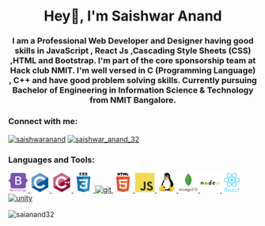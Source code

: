<!-- # Hi there 👋, I'm Saishwar Anand

I am a Proffessional Web Developer and Designer having good skills in JavaScript , React Js ,Cascading Style Sheets (CSS) ,HTML and Bootstrap.
I'm part of the core sponsorship team at Hack club NMIT.
I'm well versed in C (Programming Language) , C++ and have good problem solving skills.
Currently pursuing Bachelor of Engineering in Information Science & Technology
from NMIT Bangalore.

### Skills-
 - ⚛️ React Js, HTML, CSS
  - 💻 C, C++, Javascript
  
   
 [![Top Langs](https://github-readme-stats.vercel.app/api/top-langs/?username=saianand32&layout=compact)](https://github.com/saianand32/github-readme-stats) -->
 
 <h1 align="center">Hey👋, I'm Saishwar Anand</h1>
<h3 align="center">I am a Professional Web Developer and Designer having good skills in JavaScript , React Js ,Cascading Style Sheets (CSS) ,HTML and Bootstrap. I'm part of the core sponsorship team at Hack club NMIT. I'm well versed in C (Programming Language) , C++ and have good problem solving skills. Currently pursuing Bachelor of Engineering in Information Science & Technology from NMIT Bangalore.</h3>

<h3 align="left">Connect with me:</h3>
<p align="left">
<a href="https://linkedin.com/in/saishwaranand" target="blank"><img align="center" src="https://raw.githubusercontent.com/rahuldkjain/github-profile-readme-generator/master/src/images/icons/Social/linked-in-alt.svg" alt="saishwaranand" height="30" width="40" /></a>
<a href="https://instagram.com/saishwar_anand_32" target="blank"><img align="center" src="https://raw.githubusercontent.com/rahuldkjain/github-profile-readme-generator/master/src/images/icons/Social/instagram.svg" alt="saishwar_anand_32" height="30" width="40" /></a>
</p>

<h3 align="left">Languages and Tools:</h3>
<p align="left"> <a href="https://getbootstrap.com" target="_blank" rel="noreferrer"> <img src="https://raw.githubusercontent.com/devicons/devicon/master/icons/bootstrap/bootstrap-plain-wordmark.svg" alt="bootstrap" width="40" height="40"/> </a> <a href="https://www.cprogramming.com/" target="_blank" rel="noreferrer"> <img src="https://raw.githubusercontent.com/devicons/devicon/master/icons/c/c-original.svg" alt="c" width="40" height="40"/> </a> <a href="https://www.w3schools.com/cpp/" target="_blank" rel="noreferrer"> <img src="https://raw.githubusercontent.com/devicons/devicon/master/icons/cplusplus/cplusplus-original.svg" alt="cplusplus" width="40" height="40"/> </a> <a href="https://www.w3schools.com/css/" target="_blank" rel="noreferrer"> <img src="https://raw.githubusercontent.com/devicons/devicon/master/icons/css3/css3-original-wordmark.svg" alt="css3" width="40" height="40"/> </a> <a href="https://git-scm.com/" target="_blank" rel="noreferrer"> <img src="https://www.vectorlogo.zone/logos/git-scm/git-scm-icon.svg" alt="git" width="40" height="40"/> </a> <a href="https://www.w3.org/html/" target="_blank" rel="noreferrer"> <img src="https://raw.githubusercontent.com/devicons/devicon/master/icons/html5/html5-original-wordmark.svg" alt="html5" width="40" height="40"/> </a> <a href="https://developer.mozilla.org/en-US/docs/Web/JavaScript" target="_blank" rel="noreferrer"> <img src="https://raw.githubusercontent.com/devicons/devicon/master/icons/javascript/javascript-original.svg" alt="javascript" width="40" height="40"/> </a> <a href="https://www.linux.org/" target="_blank" rel="noreferrer"> <img src="https://raw.githubusercontent.com/devicons/devicon/master/icons/linux/linux-original.svg" alt="linux" width="40" height="40"/> </a> <a href="https://www.mongodb.com/" target="_blank" rel="noreferrer"> <img src="https://raw.githubusercontent.com/devicons/devicon/master/icons/mongodb/mongodb-original-wordmark.svg" alt="mongodb" width="40" height="40"/> </a> <a href="https://nodejs.org" target="_blank" rel="noreferrer"> <img src="https://raw.githubusercontent.com/devicons/devicon/master/icons/nodejs/nodejs-original-wordmark.svg" alt="nodejs" width="40" height="40"/> </a> <a href="https://reactjs.org/" target="_blank" rel="noreferrer"> <img src="https://raw.githubusercontent.com/devicons/devicon/master/icons/react/react-original-wordmark.svg" alt="react" width="40" height="40"/> </a> <a href="https://unity.com/" target="_blank" rel="noreferrer"> <img src="https://www.vectorlogo.zone/logos/unity3d/unity3d-icon.svg" alt="unity" width="40" height="40"/> </a> </p>

<p><img align="center" src="https://github-readme-stats.vercel.app/api/top-langs?username=saianand32&show_icons=true&locale=en&layout=compact" alt="saianand32" /></p>









